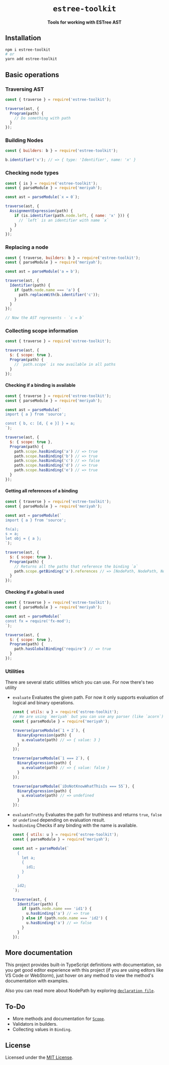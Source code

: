 <h1 align=center>
  <code>estree-toolkit</code>
</h1>
<h4 align=center>Tools for working with ESTree AST</h4>

## Installation
```bash
npm i estree-toolkit
# or
yarn add estree-toolkit
```

## Basic operations
### Traversing AST
```js
const { traverse } = require('estree-toolkit');

traverse(ast, {
  Program(path) {
    // Do something with path
  }
});
```
### Building Nodes
```js
const { builders: b } = require('estree-toolkit');

b.identifier('x'); // => { type: 'Identifier', name: 'x' }
```
### Checking node types
```js
const { is } = require('estree-toolkit');
const { parseModule } = require('meriyah');

const ast = parseModule(`x = 0`);

traverse(ast, {
  AssignmentExpression(path) {
    if (is.identifier(path.node.left, { name: 'x' })) {
      // `left` is an identifier with name `x`
    }
  }
});
```
### Replacing a node
```js
const { traverse, builders: b } = require('estree-toolkit');
const { parseModule } = require('meriyah');

const ast = parseModule('a = b');

traverse(ast, {
  Identifier(path) {
    if (path.node.name === 'a') {
      path.replaceWith(b.identifier('c'));
    }
  }
});

// Now the AST represents - `c = b`
```
### Collecting scope information
```js
const { traverse } = require('estree-toolkit');

traverse(ast, {
  $: { scope: true },
  Program(path) {
    // `path.scope` is now available in all paths
  }
});
```
#### Checking if a binding is available
```js
const { traverse } = require('estree-toolkit');
const { parseModule } = require('meriyah');

const ast = parseModule(`
import { a } from 'source';

const { b, c: [d, { e }] } = a;
`);

traverse(ast, {
  $: { scope: true },
  Program(path) {
    path.scope.hasBinding('a') // => true
    path.scope.hasBinding('b') // => true
    path.scope.hasBinding('c') // => false
    path.scope.hasBinding('d') // => true
    path.scope.hasBinding('e') // => true
  }
});
```
#### Getting all references of a binding
```js
const { traverse } = require('estree-toolkit');
const { parseModule } = require('meriyah');

const ast = parseModule(`
import { a } from 'source';

fn(a);
s = a;
let obj = { a };
`);

traverse(ast, {
  $: { scope: true },
  Program(path) {
    // Returns all the paths that reference the binding `a`
    path.scope.getBinding('a').references // => [NodePath, NodePath, NodePath]
  }
});
```
#### Checking if a global is used
```js
const { traverse } = require('estree-toolkit');
const { parseModule } = require('meriyah');

const ast = parseModule(`
const fx = require('fx-mod');
`);

traverse(ast, {
  $: { scope: true },
  Program(path) {
    path.hasGlobalBinding('require') // => true
  }
});
```
### Utilities
There are several static utilities which you can use. For now there's two utility
- `evaluate`
  Evaluates the given path. For now it only supports evaluation of logical and binary operations.
  ```js
  const { utils: u } = require('estree-toolkit');
  // We are using `meriyah` but you can use any parser (like `acorn`)
  const { parseModule } = require('meriyah');

  traverse(parseModule(`1 + 2`), {
    BinaryExpression(path) {
      u.evaluate(path) // => { value: 3 }
    }
  });

  traverse(parseModule(`1 === 2`), {
    BinaryExpression(path) {
      u.evaluate(path) // => { value: false }
    }
  });

  traverse(parseModule(`iDoNotKnowWhatThisIs === 55`), {
    BinaryExpression(path) {
      u.evaluate(path) // => undefined
    }
  });
  ```
- `evaluateTruthy`
  Evaluates the path for truthiness and returns `true`, `false` or `undefined` depending on
  evaluation result.
- `hasBinding`
  Checks if any binding with the name is available.
  ```js
  const { utils: u } = require('estree-toolkit');
  const { parseModule } = require('meriyah');

  const ast = parseModule(`
    {
      let a;
      {
        id1;
      }
    }

    id2;
  `);

  traverse(ast, {
    Identifier(path) {
      if (path.node.name === 'id1') {
        u.hasBinding('a') // => true
      } else if (path.node.name === 'id2') {
        u.hasBinding('a') // => false
      }
    }
  });
  ```

## More documentation
This project provides built-in TypeScript definitions with documentation, so you get
good editor experience with this project (if you are using editors like VS Code or WebStorm),
just hover on any method to view the method's documentation with examples.

Also you can read more about NodePath by exploring [`declaration file`](/src/nodepath-doc.ts).

## To-Do
- More methods and documentation for [`Scope`](/src/scope.ts).
- Validators in builders.
- Collecting values in `Binding`.

## License
Licensed under the [MIT License](/LICENSE).
